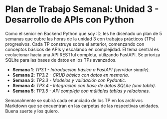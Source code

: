 # Plan de Trabajo Semanal: Unidad 3 - Desarrollo de APIs con Python

Como el senior en Backend Python que soy :D, les he diseñado un plan de 5 semanas que cubre las horas de la unidad 3 con trabajos prácticos (TPs) progresivos. Cada TP construye sobre el anterior, comenzando con conceptos básicos de APIs y escalando en complejidad. El tema central es evolucionar hacia una API RESTful completa, utilizando FastAPI. Se prioriza SQLite para las bases de datos en los TPs avanzados.

- **Semana 1**: *TP3.1 - Introducción básica a FastAPI (servidor simple).*
- **Semana 2**: *TP3.2 - CRUD básico con datos en memoria.*
- **Semana 3**: *TP3.3 - Modelos y validación con Pydantic.*
- **Semana 4**: *TP3.4 - Integración con base de datos SQLite (una tabla).*
- **Semana 5**: *TP3.5 - API compleja con múltiples tablas y relaciones.*

Semanalmente se subirá cada enunciado de los TP en los archivos Markdown que se encuentran en las carpetas de las respectivas unidades. Buena suerte y los quiero.